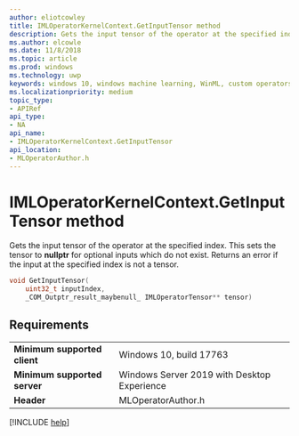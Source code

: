 ```yaml
---
author: eliotcowley
title: IMLOperatorKernelContext.GetInputTensor method
description: Gets the input tensor of the operator at the specified index.
ms.author: elcowle
ms.date: 11/8/2018
ms.topic: article
ms.prod: windows
ms.technology: uwp
keywords: windows 10, windows machine learning, WinML, custom operators, GetInputTensor
ms.localizationpriority: medium
topic_type:
- APIRef
api_type:
- NA
api_name:
- IMLOperatorKernelContext.GetInputTensor
api_location:
- MLOperatorAuthor.h
---
```


# IMLOperatorKernelContext.GetInputTensor method

Gets the input tensor of the operator at the specified index. This sets the tensor to **nullptr** for optional inputs which do not exist. Returns an error if the input at the specified index is not a tensor.

```cpp
void GetInputTensor(
    uint32_t inputIndex, 
    _COM_Outptr_result_maybenull_ IMLOperatorTensor** tensor)
```

## Requirements

| | |
|-|-|
| **Minimum supported client** | Windows 10, build 17763 |
| **Minimum supported server** | Windows Server 2019 with Desktop Experience |
| **Header** | MLOperatorAuthor.h |

[!INCLUDE [help](../includes/get-help.md)]
